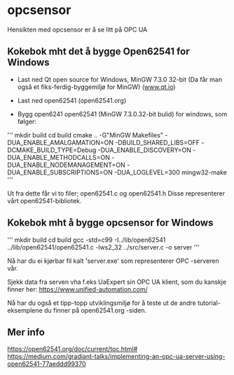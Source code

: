# opcsensor

Hensikten med opcsensor er å se litt på OPC UA

## Kokebok mht det å bygge Open62541 for Windows

* Last ned Qt open source for Windows, MinGW 7.3.0 32-bit
  (Da får man også et fiks-ferdig-byggemiljø for MinGW)
  (www.qt.io)

* Last ned open62541
  (open62541.org)

* Bygg open6241 open62541 (MinGW 7.3.0.32-bit bulid) for windows, som følger:

'''
     mkdir build
     cd build
     cmake .. -G"MinGW Makefiles" -DUA_ENABLE_AMALGAMATION=ON -DBUILD_SHARED_LIBS=OFF -DCMAKE_BUILD_TYPE=Debug -DUA_ENABLE_DISCOVERY=ON -DUA_ENABLE_METHODCALLS=ON -DUA_ENABLE_NODEMANAGEMENT=ON -DUA_ENABLE_SUBSCRIPTIONS=ON -DUA_LOGLEVEL=300
     mingw32-make
'''

Ut fra dette får vi to filer; open62541.c og open62541.h Disse representerer vårt open62541-bibliotek.


## Kokebok mht å bygge opcsensor for Windows

'''
mkdir build
cd build
gcc -std=c99 -I../lib/open62541 ../lib/open62541/open62541.c -lws2_32  ../src/server.c -o server
'''


Nå har du ei kjørbar fil kalt 'server.exe' som representerer OPC -serveren vår.

Sjekk data fra serven vha f.eks UaExpert sin OPC UA klient, som du kanskje finner her: https://www.unified-automation.com/

Nå har du også et tipp-topp utviklingsmiljø for å teste ut de andre tutorial-eksemplene du finner på open62541.org -siden.


## Mer info    

https://open62541.org/doc/current/toc.html#  
https://medium.com/gradiant-talks/implementing-an-opc-ua-server-using-open62541-77aeddd99370




